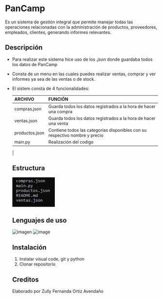 # PanCamp

Es un sistema de gestión integral que permite manejar todas las operaciones relacionadas con la administración de productos, proveedores, empleados, clientes, generando informes relevantes. 

## Descripción 

* Para realizar este sistema hice uso de los *.json* donde guardaba todos los datos de PanCamp
* Consta de un menu en las cuales puedes realizar ventas, comprar y ver informes ya sea de las ventas o de stock.
* El sistem consta de 4 funcionalidades:
    
    | ARCHIVO | FUNCIÓN |
    | --- | --- |
    | compras.json| Guarda todos los datos registrados a la hora de hacer una compra |
    | ventas.json | Guarda todos los datos registrados a la hora de hacer una venta |
    | productos.json | Contiene todos las categorias disponibles con su respectivo nombre y precio |
    | main.py | Realización del codigo |
    |

    ## Estructura 
    ![alt text](image.png) 

    ## Lenguajes de uso 

    ![imagen](https://img.shields.io/badge/Python-FFD43B?style=for-the-badge&logo=python&logoColor=blue) ![image](https://img.shields.io/badge/json-5E5C5C?style=for-the-badge&logo=json&logoColor=white)
    
    ## Instalación 

    1. Instalar visual code, git y python 
    2. Clonar repositorio 

    ## Creditos 

    Elaborado por Zully Fernanda Ortiz Avendaño 



